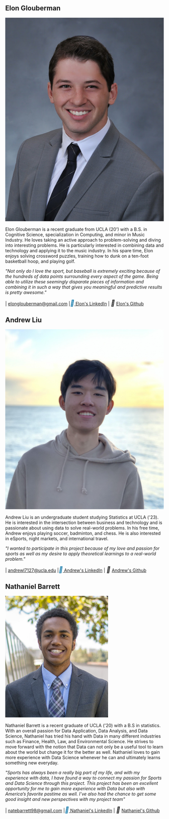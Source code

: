 ## Elon Glouberman
 
![Elon's photo](./images/elon.jpg "bio_photo")

<p>Elon Glouberman is a recent graduate from UCLA (20') with a B.S. in Cognitive Science, specialization in Computing, and minor in Music Industry. He loves taking an active approach to problem-solving and diving into interesting problems. He is particularly interested in combining data and technology and applying it to the music industry. In his spare time, Elon enjoys solving crossword puzzles, training how to dunk on a ten-foot basketball hoop, and playing golf. </p>

<i><em>"Not only do I love the sport, but baseball is extremely exciting because of the hundreds of data points surrounding every aspect of the game. Being able to utilize these seemingly disparate pieces of information and combining it in such a way that gives you meaningful and predictive results is pretty awesome."</em></i>

|<i style="font-size:20px" class="fa fa-envelope"></i> elonglouberman@gmail.com  |<i style="font-size:20px;color:#0e76a8" class="fa">&#xf08c;</i>[ Elon's LinkedIn](https://www.linkedin.com/in/elon-glouberman-96828a133/)  | <i style="font-size:20px" class="fa">&#xf09b;</i> [ Elon's Github](https://github.com/eglouberman)  

## Andrew Liu

![Andrew's photo](./images/andrew.png "bio_photo") 

<p> Andrew Liu is an undergraduate student studying Statistics at UCLA ('23). He is interested in the intersection between business and technology and is passionate about using data to solve real-world problems. In his free time, Andrew enjoys playing soccer, badminton, and chess. He is also interested in eSports, night markets, and international travel. </p>

<i><em>"I wanted to participate in this project because of my love and passion for sports as well as my desire to apply theoretical learnings to a real-world problem."</em></i>

|<i style="font-size:20px" class="fa fa-envelope"></i>  andrewl7127@ucla.edu  |<i style="font-size:20px;color:#0e76a8" class="fa">&#xf08c;</i>[ Andrew's LinkedIn](https://linkedin.com/in/andrewl7127)  | <i style="font-size:20px" class="fa">&#xf09b;</i> [ Andrew's Github](https://github.com/andrewl7127)  

## Nathaniel Barrett

![Nate's photo](./images/nate.png "bio_photo") 

<p>Nathaniel Barrett is a recent graduate of UCLA ('20) with a B.S in statistics. With an overall passion for Data Application, Data Analysis, and Data Science, Nathaniel has tried his hand with Data in many different industries such as Finance, Health, Law, and Environmental Science. He strives to move forward with the notion that Data can not only be a useful tool to learn about the world but change it for the better as well.  Nathaniel loves to gain more experience with Data Science whenever he can and ultimately learns something new everyday. </p>


<i><em>"Sports has always been a really big part of my life, and with my experience with data, I have found a way to connect my passion for Sports and Data Science through this project. This project has been an excellent opportunity for me to gain more experience with Data but also with America’s favorite pastime as well. I’ve also had the chance to get some good insight and new perspectives with my project team"</em></i>

|<i style="font-size:20px" class="fa fa-envelope"></i>  natebarrett98@gmail.com |<i style="font-size:20px;color:#0e76a8" class="fa">&#xf08c;</i>[ Nathaniel's LinkedIn](https://www.linkedin.com/in/nathaniel-barrett-b51a04140/)  | <i style="font-size:20px" class="fa">&#xf09b;</i> [ Nathaniel's Github](https://natebarrett98.github.io/My_Projects/)  


